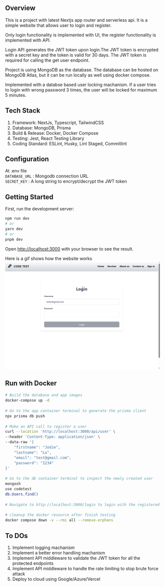 ## Overview
This is a project with latest Nextjs app router and serverless api. It is a simple website that allows user to login and register.

Only login functionality is implemented with UI, the register functionality is implemented with API.

Login API generates the JWT token upon login.The JWT token is encrypted with a secret key and the token is valid for 30 days. The JWT token is required for calling the get user endpoint.

Project is using MongoDB as the database. The database can be hosted on MongoDB Atlas, but it can be run locally as well using docker compose.

Implemented with a databse based user locking machanism. If a user tries to login with wrong password 3 times, the user will be locked for maximum 5 minutes.

## Tech Stack
1. Framework: NextJs, Typescript, TailwindCSS
1. Database: MongoDB, Prisma
1. Build & Release: Docker, Docker Compose
1. Testing: Jest, React Testing Library
1. Coding Standard: ESLint, Husky, Lint Staged, Commitlint

## Configuration
At .env file <br>
```DATABASE_URL``` : Mongodb connection URL <br>
```SECRET_KEY``` : A long string to encrypt/decrypt the JWT token

## Getting Started
First, run the development server:

```bash
npm run dev
# or
yarn dev
# or
pnpm dev
```

Open [http://localhost:3000](http://localhost:3000) with your browser to see the result.

Here is a gif shows how the website works<br>
![Alt text](demo.gif)

## Run with Docker
```bash
# Build the database and app images
docker-compose up -d

# Go to the app container terminal to generate the prisma client
npx prisma db push

# Make an API call to register a user
curl --location 'http://localhost:3000/api/user' \
--header 'Content-Type: application/json' \
--data-raw '{
    "firstname": "Jodie",
    "lastname": "Lu",
    "email": "test@gmail.com",
    "password": "1234"
}'

# Go to the db container terminal to inspect the newly created user
mongosh
use codetest
db.Users.find()

# Navigate to http://localhost:3000/login to login with the registered user

# cleanup the docker resource after finish testing
docker compose down -v --rmi all --remove-orphans
```

## To DOs
1. Implement logging machanism
1. Implement a better error handling machanism
1. Implement API middleware to validate the JWT token for all the protected endpoints
1. Implement API middleware to handle the rate limiting to stop brute force attack
1. Deploy to cloud using Google/Azure/Vercel
